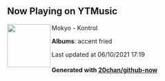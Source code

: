 ## Now Playing on YTMusic

[<img align="left" width="100" src="https://lh3.googleusercontent.com/71Ur0P4AJrEXAT7z1s-EP9fXMbIUfh5m9AUqkykCh4ZBvkTKzIoxH0BKlshkpSWrh6rqhvGKe809zBYQpQ">](https://music.youtube.com/watch?v=wdcxacN5y7M)

Mokyo - Kontrol

**Albums**: accent fried

Last updated at 06/10/2021 17:19

#### Generated with [20chan/github-now](https://github.com/20chan/github-now)
